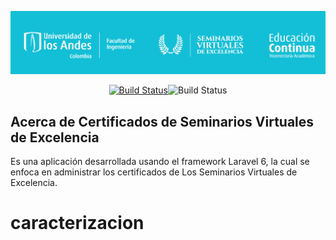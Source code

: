 <p align="center"><img src="./public/excelencia/cabezote.jpg"></p>

<p align="center">
<a href="https://travis-ci.org/donleandro/Certificados-de-Excelencia-Uniandes"><img src="https://travis-ci.org/donleandro/Certificados-de-Excelencia-Uniandes.svg" alt="Build Status"></a><img src="https://img.shields.io/travis/php-v/donleandro/Certificados-de-Excelencia-Uniandes/master" alt="Build Status">

</p>

## Acerca de Certificados de Seminarios Virtuales de Excelencia

Es una aplicación desarrollada usando el framework Laravel 6, la cual se enfoca en administrar los certificados de Los Seminarios Virtuales de Excelencia.
# caracterizacion
